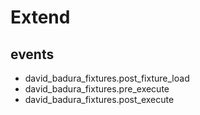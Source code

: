 Extend
======


events
------

- david_badura_fixtures.post_fixture_load
- david_badura_fixtures.pre_execute
- david_badura_fixtures.post_execute